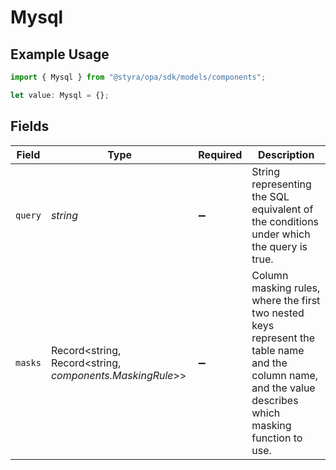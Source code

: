 # Mysql

## Example Usage

```typescript
import { Mysql } from "@styra/opa/sdk/models/components";

let value: Mysql = {};
```

## Fields

| Field                                                                                                                                                      | Type                                                                                                                                                       | Required                                                                                                                                                   | Description                                                                                                                                                |
| ---------------------------------------------------------------------------------------------------------------------------------------------------------- | ---------------------------------------------------------------------------------------------------------------------------------------------------------- | ---------------------------------------------------------------------------------------------------------------------------------------------------------- | ---------------------------------------------------------------------------------------------------------------------------------------------------------- |
| `query`                                                                                                                                                    | *string*                                                                                                                                                   | :heavy_minus_sign:                                                                                                                                         | String representing the SQL equivalent of the conditions under which the query is true.                                                                    |
| `masks`                                                                                                                                                    | Record<string, Record<string, *components.MaskingRule*>>                                                                                                   | :heavy_minus_sign:                                                                                                                                         | Column masking rules, where the first two nested keys represent the table name and the column name, and the value describes which masking function to use. |